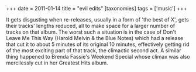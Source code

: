 +++
date = 2011-01-14
title = "evil edits"
[taxonomies]
tags = ['music']
+++

It gets disgusting when re-releases, usually in a form of 'the best of
X', gets their tracks' lengths reduced, all to make space for a larger
number of tracks on that album. The worst such a situation is in the
case of Don't Leave Me This Way (Harold Melvin & the Blue Notes) which
had a release that cut it to about 5 minutes of its original 10 minutes,
effectively getting rid of the most exciting part of that track, the
climactic second act. A similar thing happened to Brenda Fassie's
Weekend Special whose climax was also mercilessly cut in her Greatest
Hits album.
